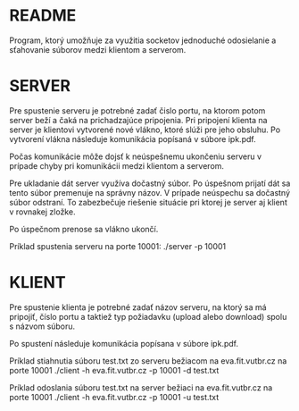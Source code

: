 README
===============

Program, ktorý umožňuje za využitia socketov jednoduché odosielanie a 
sťahovanie súborov medzi klientom a serverom.

SERVER
===============

Pre spustenie serveru je potrebné zadať čislo portu, na ktorom potom
server beží a čaká na prichadzajúce pripojenia. Pri pripojení klienta
na server je klientovi vytvorené nové vlákno, ktoré slúži pre jeho
obsluhu. Po vytvorení vlákna následuje komunikácia popísaná v súbore
ipk.pdf.

Počas komunikácie môže dojsť k neúspešnemu ukončeniu serveru v prípade
chyby pri komunikácii medzi klientom a serverom. 

Pre ukladanie dát server využíva dočastný súbor. Po úspešnom prijatí
dát sa tento súbor premenuje na správny názov. V prípade neúspechu
sa dočastný súbor odstraní. To zabezbečuje riešenie situácie pri
ktorej je server aj klient v rovnakej zložke.

Po úspečnom prenose sa vlákno ukončí.

Príklad spustenia serveru na porte 10001:
./server -p 10001

KLIENT
===============

Pre spustenie klienta je potrebné zadať názov serveru, na ktorý sa 
má pripojiť, číslo portu a taktiež typ požiadavku (upload alebo 
download) spolu s názvom súboru.

Po spustení následuje komunikácia popísana v súbore ipk.pdf.

Príklad stiahnutia súboru test.txt zo serveru bežiacom na eva.fit.vutbr.cz
na porte 10001
./client -h eva.fit.vutbr.cz -p 10001 -d test.txt

Príklad odoslania súboru test.txt na server bežiaci na eva.fit.vutbr.cz
na porte 10001
./client -h eva.fit.vutbr.cz -p 10001 -u test.txt
